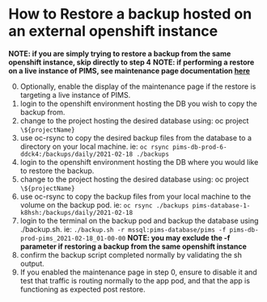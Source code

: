 # How to Restore a backup hosted on an external openshift instance

**NOTE: if you are simply trying to restore a backup from the same openshift instance, skip directly to step 4**
**NOTE: if performing a restore on a live instance of PIMS, see maintenance page documentation [here](./README.md)**

0. Optionally, enable the display of the maintenance page if the restore is targeting a live instance of PIMS.
1. login to the openshift environment hosting the DB you wish to copy the backup from.
1. change to the project hosting the desired database using: oc project `\${projectName}`
1. use oc-rsync to copy the desired backup files from the database to a directory on your local machine. ie: `oc rsync pims-db-prod-6-ddck4:/backups/daily/2021-02-18 ./backups`
1. login to the openshift environment hosting the DB where you would like to restore the backup.
1. change to the project hosting the desired database using: oc project `\${projectName}`
1. use oc-rsync to copy the backup files from your local machine to the volume on the backup pod. ie: `oc rsync ./backups pims-database-1-k8hsh:/backups/daily/2021-02-18`
1. login to the terminal on the backup pod and backup the database using ./backup.sh. ie: `./backup.sh -r mssql:pims-database/pims -f pims-db-prod-pims_2021-02-18_01-00-00` **NOTE: you may exclude the -f parameter if restoring a backup from the same openshift instance**
1. confirm the backup script completed normally by validating the sh output.
1. If you enabled the maintenance page in step 0, ensure to disable it and test that traffic is routing normally to the app pod, and that the app is functioning as expected post restore.
